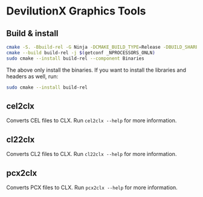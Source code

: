 # DevilutionX Graphics Tools

## Build & install

```bash
cmake -S. -Bbuild-rel -G Ninja -DCMAKE_BUILD_TYPE=Release -DBUILD_SHARED_LIBS=OFF
cmake --build build-rel -j $(getconf _NPROCESSORS_ONLN)
sudo cmake --install build-rel --component Binaries
```

The above only install the binaries. If you want to install the libraries and headers as well, run:

```bash
sudo cmake --install build-rel
```

## cel2clx

Converts CEL files to CLX. Run `cel2clx --help` for more information.

## cl22clx

Converts CL2 files to CLX. Run `cl22clx --help` for more information.

## pcx2clx

Converts PCX files to CLX. Run `pcx2clx --help` for more information.
